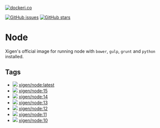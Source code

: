 [![dockeri.co](https://dockeri.co/image/xigen/node)](https://hub.docker.com/r/xigen/node)

[![GitHub issues](https://img.shields.io/github/issues/XigenIO/Docker-Node?style=for-the-badge)](https://github.com/XigenIO/Docker-Node/issues)
[![GitHub stars](https://img.shields.io/github/stars/XigenIO/Docker-Node?style=for-the-badge)](https://github.com/XigenIO/Docker-Node/stargazers)

# Node
Xigen's official image for running node with `bower`, `gulp`, `grunt` and `python` installed.

## Tags
  - [![](https://images.microbadger.com/badges/image/xigen/node:latest.svg)](https://microbadger.com/images/xigen/node:latest) [xigen/node:latest](https://git.xigen.co.uk/docker/node/blob/master/Dockerfile-15)
  - [![](https://images.microbadger.com/badges/image/xigen/node:15.svg)](https://microbadger.com/images/xigen/node:15) [xigen/node:15](https://git.xigen.co.uk/docker/node/blob/master/Dockerfile-15)
  - [![](https://images.microbadger.com/badges/image/xigen/node:14.svg)](https://microbadger.com/images/xigen/node:14) [xigen/node:14](https://git.xigen.co.uk/docker/node/blob/master/Dockerfile-14)
  - [![](https://images.microbadger.com/badges/image/xigen/node:13.svg)](https://microbadger.com/images/xigen/node:13) [xigen/node:13](https://git.xigen.co.uk/docker/node/blob/master/Dockerfile-13)
  - [![](https://images.microbadger.com/badges/image/xigen/node:12.svg)](https://microbadger.com/images/xigen/node:12) [xigen/node:12](https://git.xigen.co.uk/docker/node/blob/master/Dockerfile-12)
  - [![](https://images.microbadger.com/badges/image/xigen/node:11.svg)](https://microbadger.com/images/xigen/node:11) [xigen/node:11](https://git.xigen.co.uk/docker/node/blob/master/Dockerfile-11)
  - [![](https://images.microbadger.com/badges/image/xigen/node:10.svg)](https://microbadger.com/images/xigen/node:10) [xigen/node:10](https://git.xigen.co.uk/docker/node/blob/master/Dockerfile-10)
